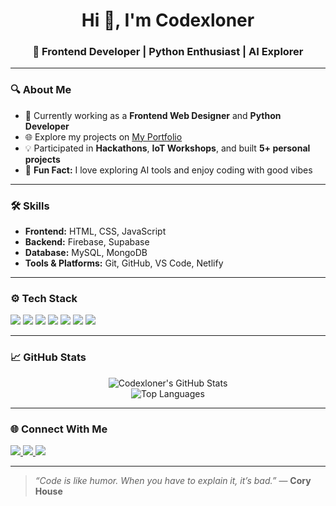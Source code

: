 <h1 align="center">Hi 👋, I'm Codexloner</h1>
<h3 align="center">🚀 Frontend Developer | Python Enthusiast | AI Explorer</h3>

---

### 🔍 About Me
- 🌱 Currently working as a **Frontend Web Designer** and **Python Developer**
- 🌐 Explore my projects on [My Portfolio](https://codexloner.great-site.net/?i=1)
- 💡 Participated in **Hackathons**, **IoT Workshops**, and built **5+ personal projects**
- 🎯 **Fun Fact:** I love exploring AI tools and enjoy coding with good vibes

---

### 🛠️ Skills
- **Frontend:** HTML, CSS, JavaScript  
- **Backend:** Firebase, Supabase  
- **Database:** MySQL, MongoDB  
- **Tools & Platforms:** Git, GitHub, VS Code, Netlify  

---

### ⚙️ Tech Stack
<p align="left">
  <img src="https://img.shields.io/badge/HTML5-E34F26?style=flat&logo=html5&logoColor=white" />
  <img src="https://img.shields.io/badge/CSS3-1572B6?style=flat&logo=css3&logoColor=white" />
  <img src="https://img.shields.io/badge/JavaScript-F7DF1E?style=flat&logo=javascript&logoColor=black" />
  <img src="https://img.shields.io/badge/Firebase-FFCA28?style=flat&logo=firebase&logoColor=black" />
  <img src="https://img.shields.io/badge/Git-F05032?style=flat&logo=git&logoColor=white" />
  <img src="https://img.shields.io/badge/VS%20Code-007ACC?style=flat&logo=visual-studio-code&logoColor=white" />
  <img src="https://img.shields.io/badge/Netlify-00C7B7?style=flat&logo=netlify&logoColor=white" />
</p>

---

### 📈 GitHub Stats
<p align="center">
  <img src="https://github-readme-stats.vercel.app/api?username=codexloner&show_icons=true&theme=tokyonight" alt="Codexloner's GitHub Stats" />
  <br />
  <img src="https://github-readme-stats.vercel.app/api/top-langs/?username=codexloner&layout=compact&theme=tokyonight" alt="Top Languages" />
</p>

---

### 🌐 Connect With Me
<p align="left">
  <a href="https://codexloner.great-site.net/?i=1" target="_blank">
    <img src="https://img.shields.io/badge/Portfolio-000?style=for-the-badge&logo=ko-fi&logoColor=white" />
  </a>
  <a href="https://www.linkedin.com/in/suryansh-niranjan-729606312/" target="_blank">
    <img src="https://img.shields.io/badge/LinkedIn-0A66C2?style=for-the-badge&logo=linkedin&logoColor=white" />
  </a>
  <a href="mailto:codexloner@gmail.com">
    <img src="https://img.shields.io/badge/Email-EA4335?style=for-the-badge&logo=gmail&logoColor=white" />
  </a>
</p>

---

> _“Code is like humor. When you have to explain it, it’s bad.”_ — **Cory House**
> 
